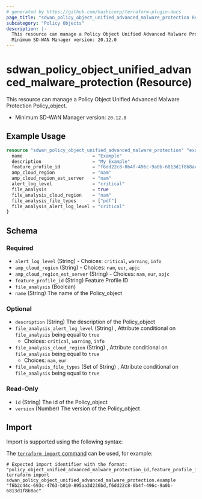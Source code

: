 ```yaml
---
# generated by https://github.com/hashicorp/terraform-plugin-docs
page_title: "sdwan_policy_object_unified_advanced_malware_protection Resource - terraform-provider-sdwan"
subcategory: "Policy Objects"
description: |-
  This resource can manage a Policy Object Unified Advanced Malware Protection Policy_object.
  Minimum SD-WAN Manager version: 20.12.0
---
```


# sdwan_policy_object_unified_advanced_malware_protection (Resource)

This resource can manage a Policy Object Unified Advanced Malware Protection Policy_object.
  - Minimum SD-WAN Manager version: `20.12.0`

## Example Usage

```terraform
resource "sdwan_policy_object_unified_advanced_malware_protection" "example" {
  name                          = "Example"
  description                   = "My Example"
  feature_profile_id            = "f6dd22c8-0b4f-496c-9a0b-6813d1f8b8ac"
  amp_cloud_region              = "nam"
  amp_cloud_region_est_server   = "nam"
  alert_log_level               = "critical"
  file_analysis                 = true
  file_analysis_cloud_region    = "nam"
  file_analysis_file_types      = ["pdf"]
  file_analysis_alert_log_level = "critical"
}
```

<!-- schema generated by tfplugindocs -->
## Schema

### Required

- `alert_log_level` (String) - Choices: `critical`, `warning`, `info`
- `amp_cloud_region` (String) - Choices: `nam`, `eur`, `apjc`
- `amp_cloud_region_est_server` (String) - Choices: `nam`, `eur`, `apjc`
- `feature_profile_id` (String) Feature Profile ID
- `file_analysis` (Boolean)
- `name` (String) The name of the Policy_object

### Optional

- `description` (String) The description of the Policy_object
- `file_analysis_alert_log_level` (String) , Attribute conditional on `file_analysis` being equal to `true`
  - Choices: `critical`, `warning`, `info`
- `file_analysis_cloud_region` (String) , Attribute conditional on `file_analysis` being equal to `true`
  - Choices: `nam`, `eur`
- `file_analysis_file_types` (Set of String) , Attribute conditional on `file_analysis` being equal to `true`

### Read-Only

- `id` (String) The id of the Policy_object
- `version` (Number) The version of the Policy_object

## Import

Import is supported using the following syntax:

The [`terraform import` command](https://developer.hashicorp.com/terraform/cli/commands/import) can be used, for example:

```shell
# Expected import identifier with the format: "policy_object_unified_advanced_malware_protection_id,feature_profile_id"
terraform import sdwan_policy_object_unified_advanced_malware_protection.example "f6b2c44c-693c-4763-b010-895aa3d236bd,f6dd22c8-0b4f-496c-9a0b-6813d1f8b8ac"
```
